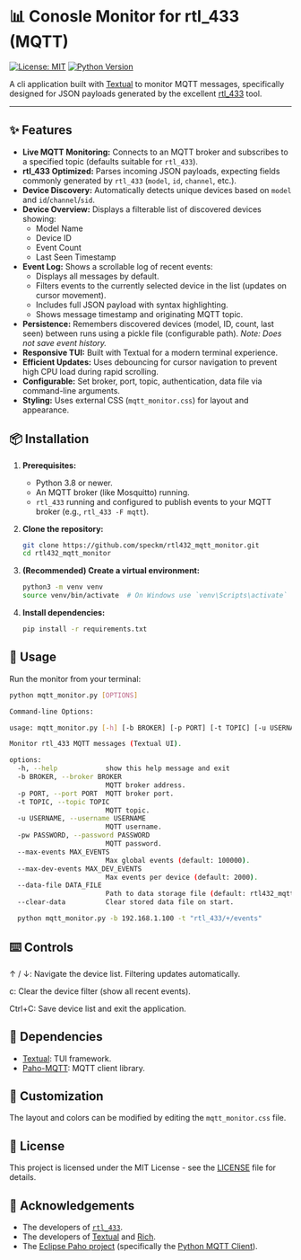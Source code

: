 # 📊 Conosle Monitor for rtl_433 (MQTT)

[![License: MIT](https://img.shields.io/badge/License-MIT-yellow.svg)](https://opensource.org/licenses/MIT)
[![Python Version](https://img.shields.io/badge/python-3.8+-blue.svg)](https://www.python.org/downloads/)

A cli application built with [Textual](https://textual.textualize.io/) to monitor MQTT messages, specifically designed for JSON payloads generated by the excellent [rtl_433](https://github.com/merbanan/rtl_433) tool.

---

## ✨ Features

*   **Live MQTT Monitoring:** Connects to an MQTT broker and subscribes to a specified topic (defaults suitable for `rtl_433`).
*   **rtl_433 Optimized:** Parses incoming JSON payloads, expecting fields commonly generated by `rtl_433` (`model`, `id`, `channel`, etc.).
*   **Device Discovery:** Automatically detects unique devices based on `model` and `id`/`channel`/`sid`.
*   **Device Overview:** Displays a filterable list of discovered devices showing:
    *   Model Name
    *   Device ID
    *   Event Count
    *   Last Seen Timestamp
*   **Event Log:** Shows a scrollable log of recent events:
    *   Displays all messages by default.
    *   Filters events to the currently selected device in the list (updates on cursor movement).
    *   Includes full JSON payload with syntax highlighting.
    *   Shows message timestamp and originating MQTT topic.
*   **Persistence:** Remembers discovered devices (model, ID, count, last seen) between runs using a pickle file (configurable path). *Note: Does not save event history.*
*   **Responsive TUI:** Built with Textual for a modern terminal experience.
*   **Efficient Updates:** Uses debouncing for cursor navigation to prevent high CPU load during rapid scrolling.
*   **Configurable:** Set broker, port, topic, authentication, data file via command-line arguments.
*   **Styling:** Uses external CSS (`mqtt_monitor.css`) for layout and appearance.

## 📦 Installation

1.  **Prerequisites:**
    *   Python 3.8 or newer.
    *   An MQTT broker (like Mosquitto) running.
    *   `rtl_433` running and configured to publish events to your MQTT broker (e.g., `rtl_433 -F mqtt`).

2.  **Clone the repository:**
    ```bash
    git clone https://github.com/speckm/rtl432_mqtt_monitor.git
    cd rtl432_mqtt_monitor
    ```

3.  **(Recommended) Create a virtual environment:**
    ```bash
    python3 -m venv venv
    source venv/bin/activate  # On Windows use `venv\Scripts\activate`
    ```

4.  **Install dependencies:**
    ```bash
    pip install -r requirements.txt
    ```

## 🚀 Usage

Run the monitor from your terminal:

```bash
python mqtt_monitor.py [OPTIONS]

Command-line Options:

usage: mqtt_monitor.py [-h] [-b BROKER] [-p PORT] [-t TOPIC] [-u USERNAME] [-P PASSWORD] [--max-events MAX_EVENTS] [--max-dev-events MAX_DEV_EVENTS] [--data-file DATA_FILE] [--clear-data]

Monitor rtl_433 MQTT messages (Textual UI).

options:
  -h, --help            show this help message and exit
  -b BROKER, --broker BROKER
                        MQTT broker address.
  -p PORT, --port PORT  MQTT broker port.
  -t TOPIC, --topic TOPIC
                        MQTT topic.
  -u USERNAME, --username USERNAME
                        MQTT username.
  -pw PASSWORD, --password PASSWORD
                        MQTT password.
  --max-events MAX_EVENTS
                        Max global events (default: 100000).
  --max-dev-events MAX_DEV_EVENTS
                        Max events per device (default: 2000).
  --data-file DATA_FILE
                        Path to data storage file (default: rtl432_mqtt_monitor.pkl).
  --clear-data          Clear stored data file on start.

  python mqtt_monitor.py -b 192.168.1.100 -t "rtl_433/+/events"
```

## ⌨️ Controls

↑ / ↓: Navigate the device list. Filtering updates automatically.

c: Clear the device filter (show all recent events).

Ctrl+C: Save device list and exit the application.

## 🔧 Dependencies

*   [Textual](https://github.com/Textualize/textual): TUI framework.
*   [Paho-MQTT](https://github.com/eclipse/paho.mqtt.python): MQTT client library.

## 🎨 Customization

The layout and colors can be modified by editing the `mqtt_monitor.css` file.

## 📜 License

This project is licensed under the MIT License - see the [LICENSE](LICENSE) file for details.

## 🙏 Acknowledgements

*   The developers of [`rtl_433`](https://github.com/merbanan/rtl_433).
*   The developers of [Textual](https://github.com/Textualize/textual) and [Rich](https://github.com/Textualize/rich).
*   The [Eclipse Paho project](https://www.eclipse.org/paho/) (specifically the [Python MQTT Client](https://github.com/eclipse/paho.mqtt.python)).
